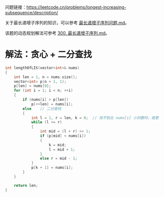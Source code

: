 问题链接：https://leetcode.cn/problems/longest-increasing-subsequence/description/

关于最长递增子序列的知识，可以参考 [最长递增子序列问题.md](https://github.com/SakuraMayAi/Tricks-of-Programming/blob/main/Algorithms%20And%20Data%20Structure/%E6%9C%80%E9%95%BF%E9%80%92%E5%A2%9E%E5%AD%90%E5%BA%8F%E5%88%97.md)。

该题的动态规划解法可参考 [300. 最长递增子序列.md](https://github.com/SakuraMayAi/LintCode/blob/main/Dynamic%20Programming/300.%20%E6%9C%80%E9%95%BF%E9%80%92%E5%A2%9E%E5%AD%90%E5%BA%8F%E5%88%97.md)。

# 解法：贪心 + 二分查找

```cpp
int lengthOfLIS(vector<int>& nums)
{
    int len = 1, n = nums.size();
    vector<int> p(n + 1, 1);
    p[len] = nums[0];
    for (int i = 1; i < n; ++i)
    {
        if (nums[i] > p[len])
            p[++len] = nums[i];
        else    // 二分查找
        {
            int l = 1, r = len, k = 0;  // 找不到比 nums[i] 小的数时，就更新 p[1]
            while (l <= r)
            {
                int mid = (l + r) >> 1;
                if (p[mid] < nums[i])
                {
                    k = mid;
                    l = mid + 1;
                }
                else r = mid - 1;
            }
            p[k + 1] = nums[i];
        }
    }

    return len;
}
```
